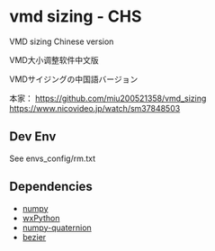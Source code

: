 # vmd sizing - CHS

VMD sizing Chinese version

VMD大小调整软件中文版

VMDサイジングの中国語バージョン

本家：
https://github.com/miu200521358/vmd_sizing
https://www.nicovideo.jp/watch/sm37848503

## Dev Env

See envs_config/rm.txt

## Dependencies

 - [numpy](https://pypi.org/project/numpy/)
 - [wxPython](https://pypi.org/project/wxPython/)
 - [numpy-quaternion](https://pypi.org/project/numpy-quaternion/)
 - [bezier](https://pypi.org/project/bezier/)


